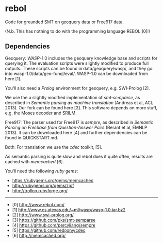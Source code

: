 rebol
=====

Code for grounded SMT on geoquery data or Free917 data.

(N.b. This has nothing to do with the programming language REBOL [0]!)


Dependencies
------------

Geoquery:
_WASP_-1.0 includes the geoquery knowledge base and scripts for querying it.
The evaluation scripts were slightly modified to produce full outputs.
These scripts can be found in data/geoquery/wasp/, and they go into wasp-1.0/data/geo-funql/eval/.
WASP-1.0 can be downloaded from here [1].

You'll also need a _Prolog_ environment for geoquery, e.g. SWI-Prolog [2].

We use the a slightly modified implementation of _smt-semparse_,
as described in *Semantic parsing as machine translation* (Andreas et al, ACL 2013).
Our fork can be found here [3]. This software depends on more stuff, e.g. the Moses decoder
and SRILM.

Free917:
The parser used for Free917 is _sempre_,
as described in *Semantic Parsing on Freebase from Question-Answer Pairs* (Berant et al, EMNLP 2013).
It can be downloaded here [4] and further dependencies can be found in QUICKSTART.md.

Both:
For translation we use the _cdec_ toolkit, [5].

As semantic parsing is quite slow and rebol does it quite often,
results are cached with _memcached_ [6].

You'll need the following _ruby gems_:
 * https://rubygems.org/gems/memcached
 * http://rubygems.org/gems/zipf
 * http://trollop.rubyforge.org/



---
* [0] http://www.rebol.com/
* [1] http://www.cs.utexas.edu/~ml/wasp/wasp-1.0.tar.bz2
* [2] http://www.swi-prolog.org/
* [3] https://github.com/pks/smt-semparse
* [4] https://github.com/percyliang/sempre
* [5] https://github.com/redpony/cdec
* [6] http://memcached.org/

